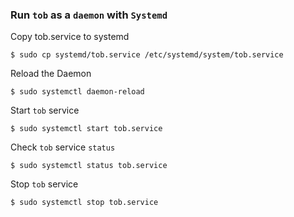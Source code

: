 ### Run `tob` as a `daemon` with `Systemd`

Copy tob.service to systemd
```shell
$ sudo cp systemd/tob.service /etc/systemd/system/tob.service
```

Reload the Daemon
```shell
$ sudo systemctl daemon-reload
```

Start `tob` service
```shell
$ sudo systemctl start tob.service
```

Check `tob` service `status`
```shell
$ sudo systemctl status tob.service
```

Stop `tob` service
```shell
$ sudo systemctl stop tob.service
```